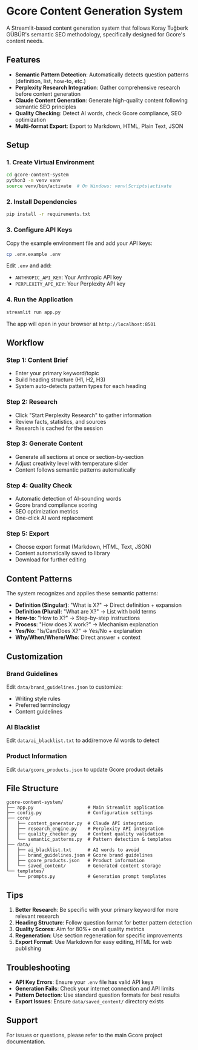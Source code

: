 # Gcore Content Generation System

A Streamlit-based content generation system that follows Koray Tuğberk GÜBÜR's semantic SEO methodology, specifically designed for Gcore's content needs.

## Features

- **Semantic Pattern Detection**: Automatically detects question patterns (definition, list, how-to, etc.)
- **Perplexity Research Integration**: Gather comprehensive research before content generation
- **Claude Content Generation**: Generate high-quality content following semantic SEO principles
- **Quality Checking**: Detect AI words, check Gcore compliance, SEO optimization
- **Multi-format Export**: Export to Markdown, HTML, Plain Text, JSON

## Setup

### 1. Create Virtual Environment

```bash
cd gcore-content-system
python3 -m venv venv
source venv/bin/activate  # On Windows: venv\Scripts\activate
```

### 2. Install Dependencies

```bash
pip install -r requirements.txt
```

### 3. Configure API Keys

Copy the example environment file and add your API keys:

```bash
cp .env.example .env
```

Edit `.env` and add:
- `ANTHROPIC_API_KEY`: Your Anthropic API key
- `PERPLEXITY_API_KEY`: Your Perplexity API key

### 4. Run the Application

```bash
streamlit run app.py
```

The app will open in your browser at `http://localhost:8501`

## Workflow

### Step 1: Content Brief
- Enter your primary keyword/topic
- Build heading structure (H1, H2, H3)
- System auto-detects pattern types for each heading

### Step 2: Research
- Click "Start Perplexity Research" to gather information
- Review facts, statistics, and sources
- Research is cached for the session

### Step 3: Generate Content
- Generate all sections at once or section-by-section
- Adjust creativity level with temperature slider
- Content follows semantic patterns automatically

### Step 4: Quality Check
- Automatic detection of AI-sounding words
- Gcore brand compliance scoring
- SEO optimization metrics
- One-click AI word replacement

### Step 5: Export
- Choose export format (Markdown, HTML, Text, JSON)
- Content automatically saved to library
- Download for further editing

## Content Patterns

The system recognizes and applies these semantic patterns:

- **Definition (Singular)**: "What is X?" → Direct definition + expansion
- **Definition (Plural)**: "What are X?" → List with bold terms
- **How-to**: "How to X?" → Step-by-step instructions
- **Process**: "How does X work?" → Mechanism explanation
- **Yes/No**: "Is/Can/Does X?" → Yes/No + explanation
- **Why/When/Where/Who**: Direct answer + context

## Customization

### Brand Guidelines
Edit `data/brand_guidelines.json` to customize:
- Writing style rules
- Preferred terminology
- Content guidelines

### AI Blacklist
Edit `data/ai_blacklist.txt` to add/remove AI words to detect

### Product Information
Edit `data/gcore_products.json` to update Gcore product details

## File Structure

```
gcore-content-system/
├── app.py                    # Main Streamlit application
├── config.py                 # Configuration settings
├── core/
│   ├── content_generator.py  # Claude API integration
│   ├── research_engine.py    # Perplexity API integration
│   ├── quality_checker.py    # Content quality validation
│   └── semantic_patterns.py  # Pattern detection & templates
├── data/
│   ├── ai_blacklist.txt      # AI words to avoid
│   ├── brand_guidelines.json # Gcore brand guidelines
│   ├── gcore_products.json   # Product information
│   └── saved_content/        # Generated content storage
└── templates/
    └── prompts.py            # Generation prompt templates
```

## Tips

1. **Better Research**: Be specific with your primary keyword for more relevant research
2. **Heading Structure**: Follow question format for better pattern detection
3. **Quality Scores**: Aim for 80%+ on all quality metrics
4. **Regeneration**: Use section regeneration for specific improvements
5. **Export Format**: Use Markdown for easy editing, HTML for web publishing

## Troubleshooting

- **API Key Errors**: Ensure your `.env` file has valid API keys
- **Generation Fails**: Check your internet connection and API limits
- **Pattern Detection**: Use standard question formats for best results
- **Export Issues**: Ensure `data/saved_content/` directory exists

## Support

For issues or questions, please refer to the main Gcore project documentation.